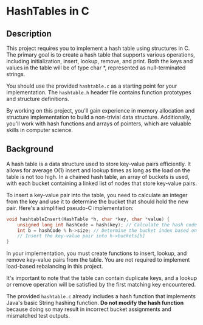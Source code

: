 # HashTables in C

## Description

This project requires you to implement a hash table using structures in C. The primary goal is to create a hash table that supports various operations, including initialization, insert, lookup, remove, and print. Both the keys and values in the table will be of type char *, represented as null-terminated strings.

You should use the provided `hashtable.c` as a starting point for your implementation. The `hashtable.h` header file contains function prototypes and structure definitions.

By working on this project, you'll gain experience in memory allocation and structure implementation to build a non-trivial data structure. Additionally, you'll work with hash functions and arrays of pointers, which are valuable skills in computer science.

## Background

A hash table is a data structure used to store key-value pairs efficiently. It allows for average O(1) insert and lookup times as long as the load on the table is not too high. In a chained hash table, an array of buckets is used, with each bucket containing a linked list of nodes that store key-value pairs.

To insert a key-value pair into the table, you need to calculate an integer from the key and use it to determine the bucket that should hold the new pair. Here's a simplified pseudo-C implementation:

```c
void hashtableInsert(HashTable *h, char *key, char *value) {
    unsigned long int hashCode = hash(key); // Calculate the hash code from the key.
    int b = hashCode % h->size; // Determine the bucket index based on the hash code.
    // Insert the key-value pair into h->buckets[b]
}
```

In your implementation, you must create functions to insert, lookup, and remove key-value pairs from the table. You are not required to implement load-based rebalancing in this project.

It's important to note that the table can contain duplicate keys, and a lookup or remove operation will be satisfied by the first matching key encountered.

The provided `hashtable.c` already includes a hash function that implements Java's basic String hashing function. **Do not modify the hash function** because doing so may result in incorrect bucket assignments and mismatched test outputs.
